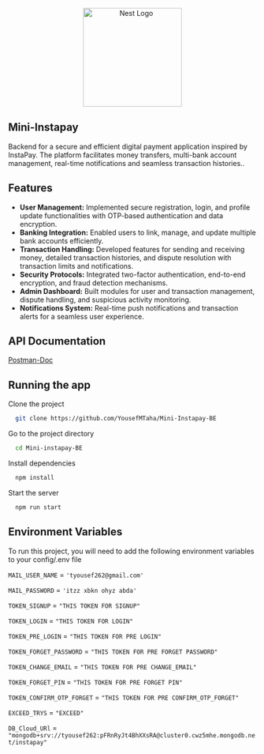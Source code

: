 <p align="center">
  <a href="http://nestjs.com/" target="blank"><img src="https://nestjs.com/img/logo-small.svg" width="200" alt="Nest Logo" /></a>
</p>

## Mini-Instapay

Backend for a secure and efficient digital payment application inspired by InstaPay. The platform facilitates money transfers, multi-bank account management, real-time notifications and seamless transaction histories..


## Features

- **User Management:** Implemented secure registration, login, and profile update functionalities with OTP-based authentication and data encryption.
- **Banking Integration:** Enabled users to link, manage, and update multiple bank accounts efficiently.
- **Transaction Handling:** Developed features for sending and receiving money, detailed transaction histories, and dispute resolution with transaction limits and notifications.
- **Security Protocols:** Integrated two-factor authentication, end-to-end encryption, and fraud detection mechanisms.
- **Admin Dashboard:** Built modules for user and transaction management, dispute handling, and suspicious activity monitoring.
- **Notifications System:** Real-time push notifications and transaction alerts for a seamless user experience.
## API Documentation

[Postman-Doc](https://documenter.getpostman.com/view/25674968/2sAYBVgWWv)


## Running the app

Clone the project

```bash
  git clone https://github.com/YousefMTaha/Mini-Instapay-BE
```

Go to the project directory

```bash
  cd Mini-instapay-BE
```

Install dependencies

```bash
  npm install
```

Start the server

```bash
  npm run start
```

## Environment Variables

To run this project, you will need to add the following environment variables to your config/.env file




`MAIL_USER_NAME` = `'tyousef262@gmail.com'`

`MAIL_PASSWORD` = `'itzz xbkn ohyz abda'`

`TOKEN_SIGNUP` = `"THIS TOKEN FOR SIGNUP"`

`TOKEN_LOGIN` = `"THIS TOKEN FOR LOGIN"`

`TOKEN_PRE_LOGIN` = `"THIS TOKEN FOR PRE LOGIN"`

`TOKEN_FORGET_PASSWORD` = `"THIS TOKEN FOR PRE FORGET PASSWORD"`

`TOKEN_CHANGE_EMAIL` = `"THIS TOKEN FOR PRE CHANGE_EMAIL"`

`TOKEN_FORGET_PIN` = `"THIS TOKEN FOR PRE FORGET PIN"`

`TOKEN_CONFIRM_OTP_FORGET` = `"THIS TOKEN FOR PRE CONFIRM_OTP_FORGET"`

`EXCEED_TRYS` = `"EXCEED"`

`DB_Cloud_URl` = `"mongodb+srv://tyousef262:pFRnRyJt4BhXXsRA@cluster0.cwz5mhe.mongodb.net/instapay"`


